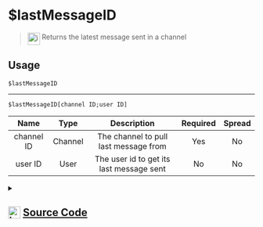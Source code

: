 # $lastMessageID
> <img align="top" src="https://upload.wikimedia.org/wikipedia/commons/thumb/e/e4/Infobox_info_icon.svg/160px-Infobox_info_icon.svg.png?20150409153300" alt="image" width="25" height="auto"> Returns the latest message sent in a channel
## Usage
```
$lastMessageID
```
---
```
$lastMessageID[channel ID;user ID]
```
| Name | Type | Description | Required | Spread
| :---: | :---: | :---: | :---: | :---: |
channel ID | Channel | The channel to pull last message from | Yes | No
user ID | User | The user id to get its last message sent | No | No
<details>
<summary>
    
## <img align="top" src="https://cdn4.iconfinder.com/data/icons/iconsimple-logotypes/512/github-512.png" alt="image" width="25" height="auto">  [Source Code](https://github.com/tryforge/ForgeScript-V2/blob/main/src/native/lastMessageID.ts)
    
</summary>
    
```ts
import { BaseChannel, TextBasedChannel } from "discord.js"
import { ArgType, NativeFunction, Return } from "../structures"
import { noop } from "lodash"

export default new NativeFunction({
    name: "$lastMessageID",
    version: "1.2.0",
    brackets: false,
    unwrap: true,
    description: "Returns the latest message sent in a channel",
    args: [
        {
            name: "channel ID",
            description: "The channel to pull last message from",
            rest: false,
            required: true,
            type: ArgType.Channel,
            check: (i: BaseChannel) => "messages" in i
        },
        {
            name: "user ID",
            description: "The user id to get its last message sent",
            rest: false,
            required: false,
            type: ArgType.User
        }
    ],
    async execute(ctx, [ ch, user ]) {
        ch ??= ctx.channel!
        if (user) {
            const messages = await (ch as TextBasedChannel).messages.fetch({ limit: 100 }).catch(noop)
            return Return.success(messages ? messages.find(x => x.author.id === user.id)?.id : undefined)
        }
        return Return.success((ch as TextBasedChannel).lastMessageId)
    },
})
```
    
</details>